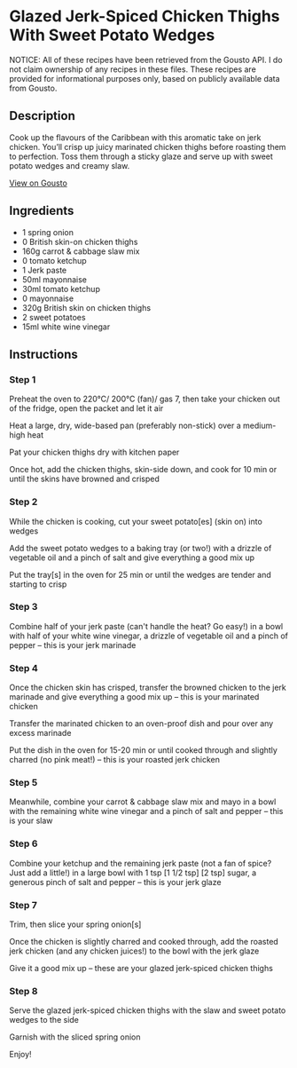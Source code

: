 # Glazed Jerk-Spiced Chicken Thighs With Sweet Potato Wedges

NOTICE: All of these recipes have been retrieved from the Gousto API. I do not claim ownership of any recipes in these files. These recipes are provided for informational purposes only, based on publicly available data from Gousto.

## Description

Cook up the flavours of the Caribbean with this aromatic take on jerk chicken. You’ll crisp up juicy marinated chicken thighs before roasting them to perfection. Toss them through a sticky glaze and serve up with sweet potato wedges and creamy slaw. 

[View on Gousto](https://www.gousto.co.uk/recipes/cookbook/glazed-jerk-spiced-chicken-slaw-and-sweet-potato-wedges)

## Ingredients

- 1 spring onion
- 0 British skin-on chicken thighs
- 160g carrot & cabbage slaw mix
- 0 tomato ketchup
- 1 Jerk paste
- 50ml mayonnaise
- 30ml tomato ketchup
- 0 mayonnaise
- 320g British skin on chicken thighs
- 2 sweet potatoes
- 15ml white wine vinegar

## Instructions


### Step 1

Preheat the oven to 220°C/ 200°C (fan)/ gas 7, then take your chicken out of the fridge, open the packet and let it air

Heat a large, dry, wide-based pan (preferably non-stick) over a medium-high heat

Pat your chicken thighs dry with kitchen paper

Once hot, add the chicken thighs, skin-side down, and cook for 10 min or until the skins have browned and crisped


### Step 2

While the chicken is cooking, cut your sweet potato[es] (skin on) into wedges

Add the sweet potato wedges to a baking tray (or two!) with a drizzle of vegetable oil and a pinch of salt and give everything a good mix up

Put the tray[s] in the oven for 25 min or until the wedges are tender and starting to crisp


### Step 3

Combine half of your jerk paste (can't handle the heat? Go easy!) in a bowl with half of your white wine vinegar, a drizzle of vegetable oil and a pinch of pepper – this is your jerk marinade


### Step 4

Once the chicken skin has crisped, transfer the browned chicken to the jerk marinade and give everything a good mix up – this is your marinated chicken

Transfer the marinated chicken to an oven-proof dish and pour over any excess marinade

Put the dish in the oven for 15-20 min or until cooked through and slightly charred (no pink meat!) – this is your roasted jerk chicken


### Step 5

Meanwhile, combine your carrot & cabbage slaw mix and mayo in a bowl with the remaining white wine vinegar and a pinch of salt and pepper – this is your slaw


### Step 6

Combine your ketchup and the remaining jerk paste (not a fan of spice? Just add a little!) in a large bowl with 1 tsp <span class="text-purple">[1 1/2 tsp]</span> <span class="text-danger">[2 tsp]</span> sugar, a generous pinch of salt and pepper – this is your jerk glaze


### Step 7

Trim, then slice your spring onion[s]

Once the chicken is slightly charred and cooked through, add the roasted jerk chicken (and any chicken juices!) to the bowl with the jerk glaze

Give it a good mix up – these are your glazed jerk-spiced chicken thighs

### Step 8

Serve the glazed jerk-spiced chicken thighs with the slaw and sweet potato wedges to the side

Garnish with the sliced spring onion

Enjoy!

